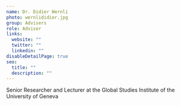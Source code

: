 ```yaml
---
name: Dr. Didier Wernli
photo: wernlididier.jpg
group: Advisers
role: Adviser
links:
  website: ""
  twitter: ""
  linkedin: ""
disableDetailPage: true
seo:
  title: ""
  description: ""
---
```


Senior Researcher and Lecturer at the Global Studies Institute of the University of Geneva
